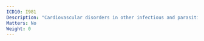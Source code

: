 ```yaml
---
ICD10: I981
Description: "Cardiovascular disorders in other infectious and parasitic diseases classified elsewhere"
Matters: No
Weight: 0
---
```


